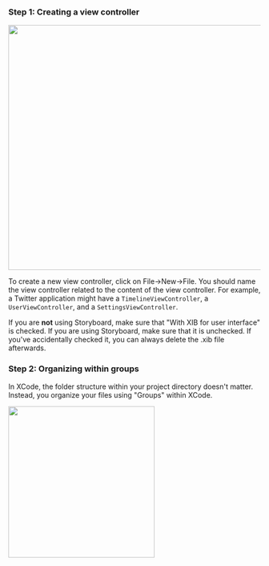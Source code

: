 ### Step 1: Creating a view controller

<img src="http://i.imgur.com/KiHA0yq.gif" width="726" height="489" />

To create a new view controller, click on File->New->File. You should name the view controller related to the content of the view controller. For example, a Twitter application might have a `TimelineViewController`, a `UserViewController`, and a `SettingsViewController`.

If you are **not** using Storyboard, make sure that "With XIB for user interface" is checked. If you are using Storyboard, make sure that it is unchecked. If you've accidentally checked it, you can always delete the .xib file afterwards.

### Step 2: Organizing within groups

In XCode, the folder structure within your project directory doesn't matter. Instead, you organize your files using "Groups" within XCode.

<img src="http://i.imgur.com/BYcUHWo.gif" height="302" width="292" />
